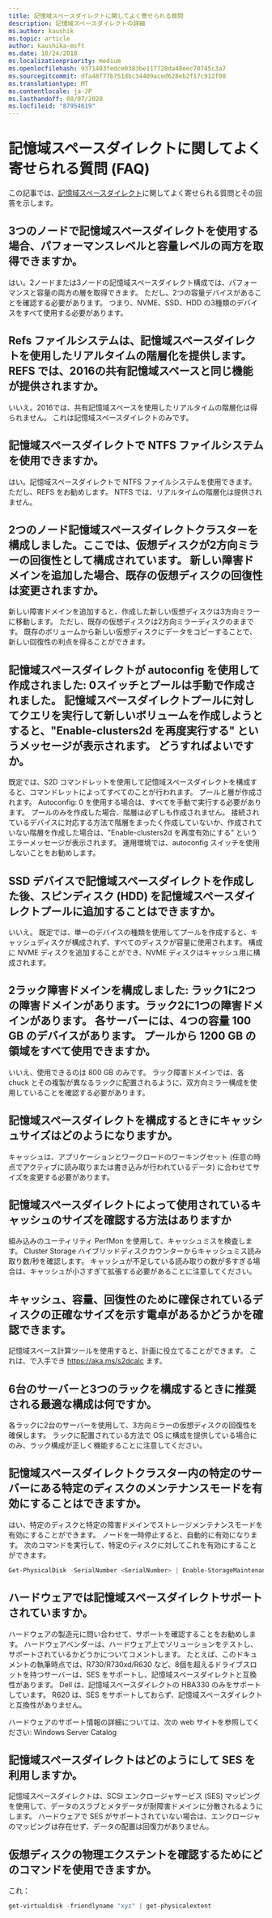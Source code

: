 ```yaml
---
title: 記憶域スペースダイレクトに関してよく寄せられる質問
description: 記憶域スペースダイレクトの詳細
ms.author: kaushik
ms.topic: article
author: kaushika-msft
ms.date: 10/24/2018
ms.localizationpriority: medium
ms.openlocfilehash: 9371403fedce0383be117728da48eec70745c3a7
ms.sourcegitcommit: dfa48f77b751dbc34409aced628eb2f17c912f08
ms.translationtype: MT
ms.contentlocale: ja-JP
ms.lasthandoff: 08/07/2020
ms.locfileid: "87954619"
---
```

# <a name="storage-spaces-direct---frequently-asked-questions-faq"></a>記憶域スペースダイレクトに関してよく寄せられる質問 (FAQ)

この記事では、[記憶域スペースダイレクト](storage-spaces-direct-overview.md)に関してよく寄せられる質問とその回答を示します。

## <a name="when-you-use-storage-spaces-direct-with-3-nodes-can-you-get-both-performance-and-capacity-tiers"></a>3つのノードで記憶域スペースダイレクトを使用する場合、パフォーマンスレベルと容量レベルの両方を取得できますか。

はい。2ノードまたは3ノードの記憶域スペースダイレクト構成では、パフォーマンスと容量の両方の層を取得できます。 ただし、2つの容量デバイスがあることを確認する必要があります。 つまり、NVME、SSD、HDD の3種類のデバイスをすべて使用する必要があります。

## <a name="refs-file-system-provides-real-time-tiering-with-storage-spaces-direct-does-refs-provide-the-same-functionality-with-shared-storage-spaces-in-2016"></a>Refs ファイルシステムは、記憶域スペースダイレクトを使用したリアルタイムの階層化を提供します。 REFS では、2016の共有記憶域スペースと同じ機能が提供されますか。

いいえ。2016では、共有記憶域スペースを使用したリアルタイムの階層化は得られません。 これは記憶域スペースダイレクトのみです。

## <a name="can-i-use-an-ntfs-file-system-with-storage-spaces-direct"></a>記憶域スペースダイレクトで NTFS ファイルシステムを使用できますか。

はい。記憶域スペースダイレクトで NTFS ファイルシステムを使用できます。 ただし、REFS をお勧めします。 NTFS では、リアルタイムの階層化は提供されません。

## <a name="i-have-configured-2-node-storage-spaces-direct-clusters-where-the-virtual-disk-is-configured-as-2-way-mirror-resiliency-if-i-add-a-new-fault-domain-will-the-resiliency-of-the-existing-virtual-disk-change"></a>2つのノード記憶域スペースダイレクトクラスターを構成しました。ここでは、仮想ディスクが2方向ミラーの回復性として構成されています。 新しい障害ドメインを追加した場合、既存の仮想ディスクの回復性は変更されますか。

新しい障害ドメインを追加すると、作成した新しい仮想ディスクは3方向ミラーに移動します。 ただし、既存の仮想ディスクは2方向ミラーディスクのままです。 既存のボリュームから新しい仮想ディスクにデータをコピーすることで、新しい回復性の利点を得ることができます。

## <a name="the-storage-spaces-direct-was-created-using-the-autoconfig0-switch-and-the-pool-was-created-manually-when-i-try-to-query-the-storage-spaces-direct-pool-to-create-a-new-volume-i-get-a-message-saying-enable-clusters2d-again-what-should-i-do"></a>記憶域スペースダイレクトが autoconfig を使用して作成されました: 0スイッチとプールは手動で作成されました。 記憶域スペースダイレクトプールに対してクエリを実行して新しいボリュームを作成しようとすると、"Enable-clusters2d を再度実行する" というメッセージが表示されます。 どうすればよいですか。

既定では、S2D コマンドレットを使用して記憶域スペースダイレクトを構成すると、コマンドレットによってすべてのことが行われます。 プールと層が作成されます。 Autoconfig: 0 を使用する場合は、すべてを手動で実行する必要があります。 プールのみを作成した場合、階層は必ずしも作成されません。 接続されているデバイスに対応する方法で階層をまったく作成していないか、作成されていない階層を作成した場合は、"Enable-clusters2d を再度有効にする" というエラーメッセージが表示されます。 運用環境では、autoconfig スイッチを使用しないことをお勧めします。

## <a name="is-it-possible-to-add-a-spinning-disk-hdd-to-the-storage-spaces-direct-pool-after-you-have-created-storage-spaces-direct-with-ssd-devices"></a>SSD デバイスで記憶域スペースダイレクトを作成した後、スピンディスク (HDD) を記憶域スペースダイレクトプールに追加することはできますか。

いいえ。 既定では、単一のデバイスの種類を使用してプールを作成すると、キャッシュディスクが構成されず、すべてのディスクが容量に使用されます。 構成に NVME ディスクを追加することができ、NVME ディスクはキャッシュ用に構成されます。

## <a name="i-have-configured-a-2-rack-fault-domain-rack-1-has-2-fault-domains-rack-2-has-1-fault-domain-each-server-has-4-capacity-100-gb-devices-can-i-use-all-1200-gb-of-space-from-the-pool"></a>2ラック障害ドメインを構成しました: ラック1に2つの障害ドメインがあります。ラック2に1つの障害ドメインがあります。 各サーバーには、4つの容量 100 GB のデバイスがあります。 プールから 1200 GB の領域をすべて使用できますか。

いいえ、使用できるのは 800 GB のみです。 ラック障害ドメインでは、各 chuck とその複製が異なるラックに配置されるように、双方向ミラー構成を使用していることを確認する必要があります。

## <a name="what-should-the-cache-size-be-when-i-am-configuring-storage-spaces-direct"></a>記憶域スペースダイレクトを構成するときにキャッシュサイズはどのようになりますか。

キャッシュは、アプリケーションとワークロードのワーキングセット (任意の時点でアクティブに読み取りまたは書き込みが行われているデータ) に合わせてサイズを変更する必要があります。

## <a name="how-can-i-determine-the-size-of-cache-that-is-being-used-by-storage-spaces-direct"></a>記憶域スペースダイレクトによって使用されているキャッシュのサイズを確認する方法はありますか

組み込みのユーティリティ PerfMon を使用して、キャッシュミスを検査します。 Cluster Storage ハイブリッドディスクカウンターからキャッシュミス読み取り数/秒を確認します。 キャッシュが不足している読み取りの数が多すぎる場合は、キャッシュが小さすぎて拡張する必要があることに注意してください。

## <a name="is-there-a-calculator-that-shows-the-exact-size-of-the-disks-that-are-being-set-aside-for-cache-capacity-and-resiliency-that-would-enable-me-to-plan-better"></a>キャッシュ、容量、回復性のために確保されているディスクの正確なサイズを示す電卓があるかどうかを確認できます。

記憶域スペース計算ツールを使用すると、計画に役立てることができます。 これは、で入手でき https://aka.ms/s2dcalc ます。

## <a name="what-is-the-best-configuration-that-you-would-recommend-when-configuring-6-servers-and-3-racks"></a>6台のサーバーと3つのラックを構成するときに推奨される最適な構成は何ですか。

各ラックに2台のサーバーを使用して、3方向ミラーの仮想ディスクの回復性を確保します。 ラックに配置されている方法で OS に構成を提供している場合にのみ、ラック構成が正しく機能することに注意してください。

## <a name="can-i-enable-maintenance-mode-for-a-specific-disk-on-a-specific-server-in-storage-spaces-direct-cluster"></a>記憶域スペースダイレクトクラスター内の特定のサーバーにある特定のディスクのメンテナンスモードを有効にすることはできますか。

はい、特定のディスクと特定の障害ドメインでストレージメンテナンスモードを有効にすることができます。 ノードを一時停止すると、自動的に有効になります。 次のコマンドを実行して、特定のディスクに対してこれを有効にすることができます。

```powershell
Get-PhysicalDisk -SerialNumber <SerialNumber> | Enable-StorageMaintenanceMode
```

## <a name="is-storage-spaces-direct-supported-on-my-hardware"></a>ハードウェアでは記憶域スペースダイレクトサポートされていますか。

ハードウェアの製造元に問い合わせて、サポートを確認することをお勧めします。 ハードウェアベンダーは、ハードウェア上でソリューションをテストし、サポートされているかどうかについてコメントします。 たとえば、このドキュメントの執筆時点では、R730/R730xd/R630 など、8個を超えるドライブスロットを持つサーバーは、SES をサポートし、記憶域スペースダイレクトと互換性があります。 Dell は、記憶域スペースダイレクトの HBA330 のみをサポートしています。 R620 は、SES をサポートしておらず、記憶域スペースダイレクトと互換性がありません。

ハードウェアのサポート情報の詳細については、次の web サイトを参照してください: Windows Server Catalog

## <a name="how-does-storage-spaces-direct-make-use-of-ses"></a>記憶域スペースダイレクトはどのようにして SES を利用しますか。

記憶域スペースダイレクトは、SCSI エンクロージャサービス (SES) マッピングを使用して、データのスラブとメタデータが耐障害ドメインに分散されるようにします。 ハードウェアで SES がサポートされていない場合は、エンクロージャのマッピングは存在せず、データの配置は回復力がありません。

## <a name="which-command-can-you-use-to-check-the-physical-extent-for-a-virtual-disk"></a>仮想ディスクの物理エクステントを確認するためにどのコマンドを使用できますか。

これ：

```powershell
get-virtualdisk -friendlyname "xyz" | get-physicalextent
```
